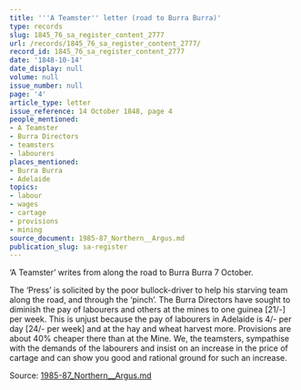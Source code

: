 ```yaml
---
title: '''A Teamster'' letter (road to Burra Burra)'
type: records
slug: 1845_76_sa_register_content_2777
url: /records/1845_76_sa_register_content_2777/
record_id: 1845_76_sa_register_content_2777
date: '1848-10-14'
date_display: null
volume: null
issue_number: null
page: '4'
article_type: letter
issue_reference: 14 October 1848, page 4
people_mentioned:
- A Teamster
- Burra Directors
- teamsters
- labourers
places_mentioned:
- Burra Burra
- Adelaide
topics:
- labour
- wages
- cartage
- provisions
- mining
source_document: 1985-87_Northern__Argus.md
publication_slug: sa-register
---
```


‘A Teamster’ writes from along the road to Burra Burra 7 October.

The ‘Press’ is solicited by the poor bullock-driver to help his starving team along the road, and through the ‘pinch’.  The Burra Directors have sought to diminish the pay of labourers and others at the mines to one guinea [21/-] per week.  This is unjust because the pay of labourers in Adelaide is 4/- per day [24/- per week] and at the hay and wheat harvest more.  Provisions are about 40% cheaper there than at the Mine.  We, the teamsters, sympathise with the demands of the labourers and insist on an increase in the price of cartage and can show you good and rational ground for such an increase.

Source: [1985-87_Northern__Argus.md](/downloads/markdown/1985-87_Northern__Argus.md)
